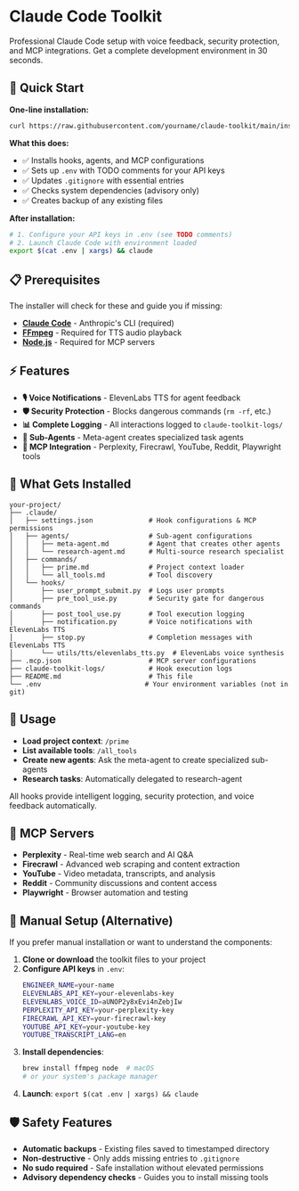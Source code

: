# Claude Code Toolkit

Professional Claude Code setup with voice feedback, security protection, and MCP integrations. Get a complete development environment in 30 seconds.

## 🚀 Quick Start

**One-line installation:**
```bash
curl https://raw.githubusercontent.com/yourname/claude-toolkit/main/install.sh | bash
```

**What this does:**
- ✅ Installs hooks, agents, and MCP configurations
- ✅ Sets up `.env` with TODO comments for your API keys
- ✅ Updates `.gitignore` with essential entries
- ✅ Checks system dependencies (advisory only)
- ✅ Creates backup of any existing files

**After installation:**
```bash
# 1. Configure your API keys in .env (see TODO comments)
# 2. Launch Claude Code with environment loaded
export $(cat .env | xargs) && claude
```

## 📋 Prerequisites

The installer will check for these and guide you if missing:
- **[Claude Code](https://docs.anthropic.com/en/docs/claude-code/overview)** - Anthropic's CLI (required)
- **[FFmpeg](https://ffmpeg.org/download.html)** - Required for TTS audio playback
- **[Node.js](https://nodejs.org/)** - Required for MCP servers

## ⚡ Features

- **🎙️ Voice Notifications** - ElevenLabs TTS for agent feedback
- **🛡️ Security Protection** - Blocks dangerous commands (`rm -rf`, etc.)
- **📊 Complete Logging** - All interactions logged to `claude-toolkit-logs/`
- **🤖 Sub-Agents** - Meta-agent creates specialized task agents
- **🔗 MCP Integration** - Perplexity, Firecrawl, YouTube, Reddit, Playwright tools

## 📁 What Gets Installed

```
your-project/
├── .claude/
│   ├── settings.json              # Hook configurations & MCP permissions
│   ├── agents/                    # Sub-agent configurations
│   │   ├── meta-agent.md          # Agent that creates other agents
│   │   └── research-agent.md      # Multi-source research specialist
│   ├── commands/
│   │   ├── prime.md               # Project context loader
│   │   └── all_tools.md           # Tool discovery
│   └── hooks/
│       ├── user_prompt_submit.py  # Logs user prompts
│       ├── pre_tool_use.py        # Security gate for dangerous commands
│       ├── post_tool_use.py       # Tool execution logging
│       ├── notification.py        # Voice notifications with ElevenLabs TTS
│       ├── stop.py                # Completion messages with ElevenLabs TTS
│       └── utils/tts/elevenlabs_tts.py  # ElevenLabs voice synthesis
├── .mcp.json                      # MCP server configurations
├── claude-toolkit-logs/           # Hook execution logs
├── README.md                      # This file
└── .env                          # Your environment variables (not in git)
```

## 🎯 Usage

- **Load project context**: `/prime`
- **List available tools**: `/all_tools`
- **Create new agents**: Ask the meta-agent to create specialized sub-agents
- **Research tasks**: Automatically delegated to research-agent

All hooks provide intelligent logging, security protection, and voice feedback automatically.

## 🔗 MCP Servers

- **Perplexity** - Real-time web search and AI Q&A
- **Firecrawl** - Advanced web scraping and content extraction
- **YouTube** - Video metadata, transcripts, and analysis
- **Reddit** - Community discussions and content access
- **Playwright** - Browser automation and testing

## 🔧 Manual Setup (Alternative)

If you prefer manual installation or want to understand the components:

1. **Clone or download** the toolkit files to your project
2. **Configure API keys** in `.env`:
   ```bash
   ENGINEER_NAME=your-name
   ELEVENLABS_API_KEY=your-elevenlabs-key
   ELEVENLABS_VOICE_ID=aUNOP2y8xEvi4nZebjIw
   PERPLEXITY_API_KEY=your-perplexity-key
   FIRECRAWL_API_KEY=your-firecrawl-key
   YOUTUBE_API_KEY=your-youtube-key
   YOUTUBE_TRANSCRIPT_LANG=en
   ```
3. **Install dependencies**:
   ```bash
   brew install ffmpeg node  # macOS
   # or your system's package manager
   ```
4. **Launch**: `export $(cat .env | xargs) && claude`

## 🛡️ Safety Features

- **Automatic backups** - Existing files saved to timestamped directory
- **Non-destructive** - Only adds missing entries to `.gitignore`
- **No sudo required** - Safe installation without elevated permissions
- **Advisory dependency checks** - Guides you to install missing tools